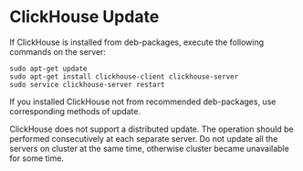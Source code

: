 # ClickHouse Update

If ClickHouse is installed from deb-packages, execute the following commands on the server:

```
sudo apt-get update
sudo apt-get install clickhouse-client clickhouse-server
sudo service clickhouse-server restart
```

If you installed ClickHouse not from recommended deb-packages, use corresponding methods of update.

ClickHouse does not support a distributed update. The operation should be performed consecutively at each separate server. Do not update all the servers on cluster at the same time, otherwise cluster became unavailable for some time.
